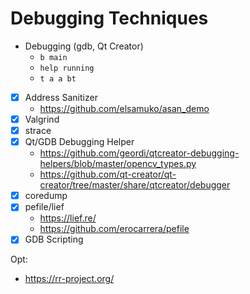 # Debugging Techniques

* Debugging (gdb, Qt Creator)
    * `b main`
    * `help running`
    * `t a a bt`
* [x] Address Sanitizer
    * https://github.com/elsamuko/asan_demo
* [x] Valgrind
* [x] strace
* [x] Qt/GDB Debugging Helper
    * https://github.com/geordi/qtcreator-debugging-helpers/blob/master/opencv_types.py
    * https://github.com/qt-creator/qt-creator/tree/master/share/qtcreator/debugger
* [x] coredump
* [x] pefile/lief
    * https://lief.re/
    * https://github.com/erocarrera/pefile
* [x] GDB Scripting

Opt:
* https://rr-project.org/